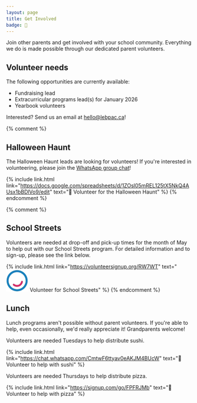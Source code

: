 ```yaml
---
layout: page
title: Get Involved
badge: 🙌
---
```


Join other parents and get involved with your school community. Everything we do is made possible through our dedicated parent volunteers.

## Volunteer needs

The following opportunities are currently available:

- Fundraising lead
- Extracurricular programs lead(s) for January 2026
- Yearbook volunteers

Interested? Send us an email at [hello@lebpac.ca](mailto:hello@lebpac.ca)!

{% comment %}
## Halloween Haunt

The Halloween Haunt leads are looking for volunteers! If you're interested in volunteering, please join the [WhatsApp group chat](https://chat.whatsapp.com/BwynZctcTWX6mHmWlXPa03)!

{% include link.html link="https://docs.google.com/spreadsheets/d/1ZOsl05mREL125tX5NkQ4AUsx1bBDlVo9/edit" text="🎃 Volunteer for the Halloween Haunt" %}
{% endcomment %}

{% comment %}
## School Streets

Volunteers are needed at drop-off and pick-up times for the month of May to help out with our School Streets program. For detailed information and to sign-up, please see the link below.

{% include link.html link="https://volunteersignup.org/RW7WT" text="![Walk Bike Roll](/assets/img/wbr_logo.png) Volunteer for School Streets" %}
{% endcomment %}

## Lunch

Lunch programs aren't possible without parent volunteers. If you're able to help, even occasionally, we'd really appreciate it! Grandparents welcome!

Volunteers are needed Tuesdays to help distribute sushi.

{% include link.html link="https://chat.whatsapp.com/CmtwF6ttyav0eAKJM4BUcW" text="🍣 Volunteer to help with sushi" %}

Volunteers are needed Thursdays to help distribute pizza.

{% include link.html link="https://signup.com/go/FPFRJMb" text="🍕 Volunteer to help with pizza" %}